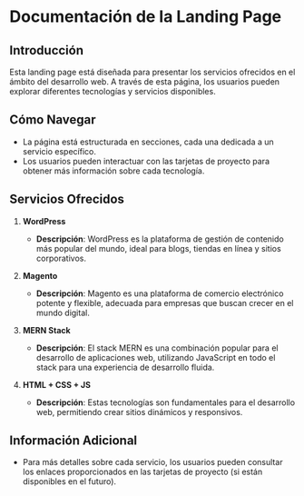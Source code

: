 # Documentación de la Landing Page

## Introducción
Esta landing page está diseñada para presentar los servicios ofrecidos en el ámbito del desarrollo web. A través de esta página, los usuarios pueden explorar diferentes tecnologías y servicios disponibles.

## Cómo Navegar
- La página está estructurada en secciones, cada una dedicada a un servicio específico.
- Los usuarios pueden interactuar con las tarjetas de proyecto para obtener más información sobre cada tecnología.

## Servicios Ofrecidos
1. **WordPress**
   - **Descripción**: WordPress es la plataforma de gestión de contenido más popular del mundo, ideal para blogs, tiendas en línea y sitios corporativos.
   
2. **Magento**
   - **Descripción**: Magento es una plataforma de comercio electrónico potente y flexible, adecuada para empresas que buscan crecer en el mundo digital.
   
3. **MERN Stack**
   - **Descripción**: El stack MERN es una combinación popular para el desarrollo de aplicaciones web, utilizando JavaScript en todo el stack para una experiencia de desarrollo fluida.
   
4. **HTML + CSS + JS**
   - **Descripción**: Estas tecnologías son fundamentales para el desarrollo web, permitiendo crear sitios dinámicos y responsivos.

## Información Adicional
- Para más detalles sobre cada servicio, los usuarios pueden consultar los enlaces proporcionados en las tarjetas de proyecto (si están disponibles en el futuro).
